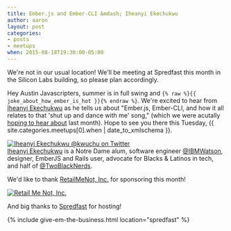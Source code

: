 ```yaml
---
title: Ember.js and Ember-CLI &mdash; Iheanyi Ekechukwu
author: aaron
layout: post
categories:
- posts
- meetups
when: 2015-08-18T19:30:00-05:00
---
```


<div class="ajs-box">
  We're not in our usual location! We'll be meeting at Spredfast this month in the Silicon Labs building, so please plan accordingly.
</div>

Hey Austin Javascripters, summer is in full swing and `{% raw %}{{ joke_about_how_ember_is_hot }}{% endraw %}`. We're excited to hear from [Iheanyi Ekechukwu][] as he tells us about "Ember.js, Ember-CLI, and how it all relates to that 'shut up and dance with me' song," (which we were acutally [hoping to hear about][] last month). Hope to see you there this Tuesday, <x-date>{{ site.categories.meetups[0].when | date_to_xmlschema }}</x-date>.

<div class="media-object speaker-bio">
  <a href="https://twitter.com/kwuchu">
    <img alt="Iheanyi Ekechukwu @kwuchu on Twitter" src="https://avatars2.githubusercontent.com/u/956631?v=3&s=300" />
  </a>
  <div>
  <a href="https://twitter.com/kwuchu">Iheanyi Ekechukwu</a> is a Notre Dame alum, software engineer <a href="https://twitter.com/ibmwatson">@IBMWatson</a>, designer, EmberJS and Rails user, advocate for Blacks & Latinos in tech, and half of <a href="https://twitter.com/twoblacknerds">@TwoBlackNerds</a>.
  </div>
</div>

We'd like to thank [RetailMeNot, Inc.][] for sponsoring this month!

<div class="sponsor-logo">
  <a href="https://www.retailmenot.com">
    <img src="http://i.imgur.com/GAULdrg.png" alt="Retail Me Not, Inc." />
  </a>
</div>

And big thanks to [Spredfast][] for hosting!

{% include give-em-the-business.html location="spredfast" %}

[Iheanyi Ekechukwu]: http://www.iheanyi.com/
[hoping to hear about]: https://twitter.com/fivetanley/status/623620046338666497
[RetailMeNot, Inc.]: https://www.retailmenot.com
[Spredfast]: https://www.spredfast.com
